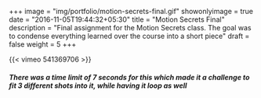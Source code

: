 +++
image = "img/portfolio/motion-secrets-final.gif"
showonlyimage = true
date = "2016-11-05T19:44:32+05:30"
title = "Motion Secrets Final"
description = "Final assignment for the Motion Secrets class. The goal was to condense everything learned over the course into a short piece"
draft = false
weight = 5
+++

{{< vimeo 541369706 >}}  
##### There was a time limit of 7 seconds for this which made it a challenge to fit 3 different shots into it, while having it loop as well